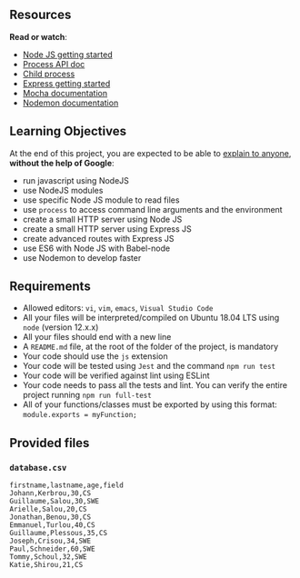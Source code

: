<html>
<h2>Resources</h2>

<p><strong>Read or watch</strong>:</p>

<ul>
<li><a href="/rltoken/hROgW3QO9jqFnFP-Nzwh8A" title="Node JS getting started" target="_blank">Node JS getting started</a></li>
<li><a href="/rltoken/Wt69QV2xygB4GEqob26AjQ" title="Process API doc" target="_blank">Process API doc</a></li>
<li><a href="/rltoken/IS4y9rRCblX71W_oeXpymw" title="Child process" target="_blank">Child process</a></li>
<li><a href="/rltoken/XsfrhG9NRLuuaTpVZlZv_g" title="Express getting started" target="_blank">Express getting started</a></li>
<li><a href="/rltoken/EBGDj1FwLrK_y4kgxp8hfg" title="Mocha documentation" target="_blank">Mocha documentation</a></li>
<li><a href="/rltoken/vnDSbLsicMDdxcf5YUSXIg" title="Nodemon documentation" target="_blank">Nodemon documentation</a></li>
</ul>

<h2>Learning Objectives</h2>

<p>At the end of this project, you are expected to be able to <a href="/rltoken/vXmxtc5JH_CeIWReMTNhDA" title="explain to anyone" target="_blank">explain to anyone</a>, <strong>without the help of Google</strong>:</p>

<ul>
<li>run javascript using NodeJS</li>
<li>use NodeJS modules</li>
<li>use specific Node JS module to read files</li>
<li>use <code>process</code> to access command line arguments and the environment</li>
<li>create a small HTTP server using Node JS</li>
<li>create a small HTTP server using Express JS</li>
<li>create advanced routes with Express JS</li>
<li>use ES6 with Node JS with Babel-node</li>
<li>use Nodemon to develop faster</li>
</ul>

<h2>Requirements</h2>

<ul>
<li>Allowed editors: <code>vi</code>, <code>vim</code>, <code>emacs</code>, <code>Visual Studio Code</code></li>
<li>All your files will be interpreted/compiled on Ubuntu 18.04 LTS using <code>node</code> (version 12.x.x)</li>
<li>All your files should end with a new line</li>
<li>A <code>README.md</code> file, at the root of the folder of the project, is mandatory</li>
<li>Your code should use the <code>js</code> extension</li>
<li>Your code will be tested using <code>Jest</code> and the command <code>npm run test</code></li>
<li>Your code will be verified against lint using ESLint</li>
<li>Your code needs to pass all the tests and lint. You can verify the entire project running <code>npm run full-test</code></li>
<li>All of your functions/classes must be exported by using this format: <code>module.exports = myFunction;</code></li>
</ul>

<h2>Provided files</h2>

<h3><code>database.csv</code></h3>

<pre><code>firstname,lastname,age,field
Johann,Kerbrou,30,CS
Guillaume,Salou,30,SWE
Arielle,Salou,20,CS
Jonathan,Benou,30,CS
Emmanuel,Turlou,40,CS
Guillaume,Plessous,35,CS
Joseph,Crisou,34,SWE
Paul,Schneider,60,SWE
Tommy,Schoul,32,SWE
Katie,Shirou,21,CS
</code></pre>
</html>
